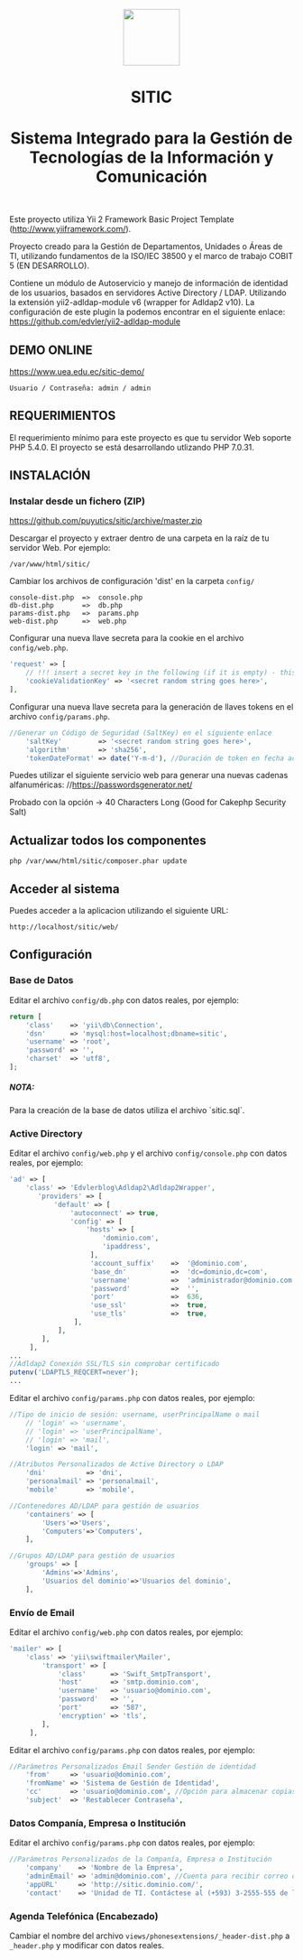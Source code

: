 <p align="center">
    <a href="https://github.com/yiisoft" target="_blank">
        <img src="https://avatars0.githubusercontent.com/u/993323" height="100px">
    </a>
    <h1 align="center">SITIC</h1>
    <h1 align="center">Sistema Integrado para la Gestión de Tecnologías de la Información y Comunicación</h1>
    <br>
</p>

Este proyecto utiliza Yii 2 Framework Basic Project Template (http://www.yiiframework.com/).

Proyecto creado para la Gestión de Departamentos, Unidades o Áreas de TI, utilizando fundamentos de la ISO/IEC 38500 y el marco de trabajo COBIT 5 (EN DESARROLLO).

Contiene un módulo de Autoservicio y manejo de información de identidad de los usuarios, basados en servidores Active Directory / LDAP. Utilizando la extensión yii2-adldap-module v6 (wrapper for Adldap2 v10).
La configuración de este plugin la podemos encontrar en el siguiente enlace:
https://github.com/edvler/yii2-adldap-module


<h2>DEMO ONLINE</h2>

https://www.uea.edu.ec/sitic-demo/


~~~
Usuario / Contraseña: admin / admin
~~~

REQUERIMIENTOS
--------------

El requerimiento mínimo para este proyecto es que tu servidor Web soporte PHP 5.4.0. El proyecto se está desarrollando utlizando PHP 7.0.31.


INSTALACIÓN
-----------

### Instalar desde un fichero (ZIP)

https://github.com/puyutics/sitic/archive/master.zip

Descargar el proyecto y extraer dentro de una carpeta en la raíz de tu servidor Web. Por ejemplo:

~~~
/var/www/html/sitic/
~~~

Cambiar los archivos de configuración 'dist' en la carpeta `config/`

~~~
console-dist.php  =>  console.php
db-dist.php       =>  db.php
params-dist.php   =>  params.php
web-dist.php      =>  web.php
~~~

Configurar una nueva llave secreta para la cookie en el archivo `config/web.php`.

```php
'request' => [
    // !!! insert a secret key in the following (if it is empty) - this is required by cookie validation
    'cookieValidationKey' => '<secret random string goes here>',
],
```

Configurar una nueva llave secreta para la generación de llaves tokens en el archivo `config/params.php`.

```php
//Generar un Código de Seguridad (SaltKey) en el siguiente enlace
    'saltKey'         => '<secret random string goes here>',
    'algorithm'       => 'sha256',
    'tokenDateFormat' => date('Y-m-d'), //Duración de token en fecha actual desde 00:00 hasta 23:59
```

Puedes utilizar el siguiente servicio web para generar una nuevas cadenas alfanuméricas:
//https://passwordsgenerator.net/

Probado con la opción -> 40 Characters Long (Good for Cakephp Security Salt)

Actualizar todos los componentes
--------------------------------
~~~
php /var/www/html/sitic/composer.phar update
~~~

Acceder al sistema
------------------
Puedes acceder a la aplicacion utilizando el siguiente URL:

~~~
http://localhost/sitic/web/
~~~


Configuración
-------------

### Base de Datos

Editar el archivo `config/db.php` con datos reales, por ejemplo:

```php
return [
    'class'    => 'yii\db\Connection',
    'dsn'      => 'mysql:host=localhost;dbname=sitic',
    'username' => 'root',
    'password' => '',
    'charset'  => 'utf8',
];
```

<h5>NOTA:</h5>
Para la creación de la base de datos utiliza el archivo `sitic.sql`.

### Active Directory

Editar el archivo `config/web.php` y el archivo `config/console.php` con datos reales, por ejemplo:

```php
'ad' => [
    'class' => 'Edvlerblog\Adldap2\Adldap2Wrapper',
       'providers' => [
           'default' => [
               'autoconnect' => true,
               'config' => [
                   'hosts' => [
                       'dominio.com',
                       'ipaddress',
                    ],
                    'account_suffix'    =>  '@dominio.com',
                    'base_dn'           =>  'dc=dominio,dc=com',
                    'username'          =>  'administrador@dominio.com',
                    'password'          =>  '',
                    'port'              =>  636,
                    'use_ssl'           =>  true,
                    'use_tls'           =>  true,
                ],
            ],
        ],
     ],
...
//Adldap2 Conexión SSL/TLS sin comprobar certificado
putenv('LDAPTLS_REQCERT=never');
...
```

Editar el archivo `config/params.php` con datos reales, por ejemplo:

```php
//Tipo de inicio de sesión: username, userPrincipalName o mail
    // 'login' => 'username',
    // 'login' => 'userPrincipalName',
    // 'login' => 'mail',
    'login' => 'mail',
```

```php
//Atributos Personalizados de Active Directory o LDAP
    'dni'          => 'dni',
    'personalmail' => 'personalmail',
    'mobile'       => 'mobile',
```

```php
//Contenedores AD/LDAP para gestión de usuarios
    'containers' => [
        'Users'=>'Users',
        'Computers'=>'Computers',
    ],
```

```php
//Grupos AD/LDAP para gestión de usuarios
    'groups' => [
        'Admins'=>'Admins',
        'Usuarios del dominio'=>'Usuarios del dominio',
    ],
```

### Envío de Email

Editar el archivo `config/web.php` con datos reales, por ejemplo:

```php
'mailer' => [
    'class' => 'yii\swiftmailer\Mailer',
        'transport' => [
            'class'      => 'Swift_SmtpTransport',
            'host'       => 'smtp.dominio.com',
            'username'   => 'usuario@dominio.com',
            'password'   => '',
            'port'       => '587',
            'encryption' => 'tls',
        ],
     ],
```

Editar el archivo `config/params.php` con datos reales, por ejemplo:

```php
//Parámetros Personalizados Email Sender Gestión de identidad
    'from'     => 'usuario@dominio.com',
    'fromName' => 'Sistema de Gestión de Identidad',
    'cc'       => 'usuario@dominio.com', //Opción para almacenar copias de Emails Enviados
    'subject'  => 'Restablecer Contraseña',
```

### Datos Companía, Empresa o Institución

Editar el archivo `config/params.php` con datos reales, por ejemplo:

```php
//Parámetros Personalizados de la Companía, Empresa o Institución
    'company'    => 'Nombre de la Empresa',
    'adminEmail' => 'admin@dominio.com', //Cuenta para recibir correo del formulario de contacto.
    'appURL'     => 'http://sitic.dominio.com/',
    'contact'    => 'Unidad de TI. Contáctese al (+593) 3-2555-555 de lunes a viernes, en horario de atención 08h00 - 17h00.',
```

### Agenda Telefónica (Encabezado)
Cambiar el nombre del archivo `views/phonesextensions/_header-dist.php` a `_header.php` y modificar con datos reales.